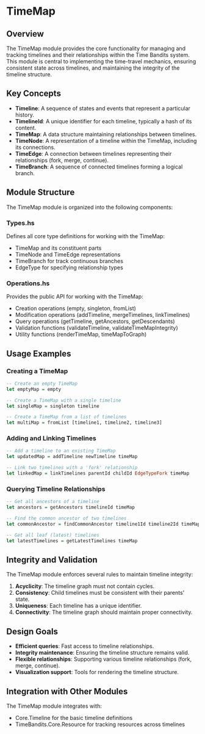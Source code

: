 # TimeMap

## Overview

The TimeMap module provides the core functionality for managing and tracking timelines and their relationships within the Time Bandits system. This module is central to implementing the time-travel mechanics, ensuring consistent state across timelines, and maintaining the integrity of the timeline structure.

## Key Concepts

- **Timeline**: A sequence of states and events that represent a particular history.
- **TimelineId**: A unique identifier for each timeline, typically a hash of its content.
- **TimeMap**: A data structure maintaining relationships between timelines.
- **TimeNode**: A representation of a timeline within the TimeMap, including its connections.
- **TimeEdge**: A connection between timelines representing their relationships (fork, merge, continue).
- **TimeBranch**: A sequence of connected timelines forming a logical branch.

## Module Structure

The TimeMap module is organized into the following components:

### Types.hs

Defines all core type definitions for working with the TimeMap:
- TimeMap and its constituent parts
- TimeNode and TimeEdge representations
- TimeBranch for track continuous branches
- EdgeType for specifying relationship types

### Operations.hs

Provides the public API for working with the TimeMap:
- Creation operations (empty, singleton, fromList)
- Modification operations (addTimeline, mergeTimelines, linkTimelines)
- Query operations (getTimeline, getAncestors, getDescendants)
- Validation functions (validateTimeline, validateTimeMapIntegrity)
- Utility functions (renderTimeMap, timeMapToGraph)

## Usage Examples

### Creating a TimeMap

```haskell
-- Create an empty TimeMap
let emptyMap = empty

-- Create a TimeMap with a single timeline
let singleMap = singleton timeline

-- Create a TimeMap from a list of timelines
let multiMap = fromList [timeline1, timeline2, timeline3]
```

### Adding and Linking Timelines

```haskell
-- Add a timeline to an existing TimeMap
let updatedMap = addTimeline newTimeline timeMap

-- Link two timelines with a 'fork' relationship
let linkedMap = linkTimelines parentId childId EdgeTypeFork timeMap
```

### Querying Timeline Relationships

```haskell
-- Get all ancestors of a timeline
let ancestors = getAncestors timelineId timeMap

-- Find the common ancestor of two timelines
let commonAncestor = findCommonAncestor timeline1Id timeline2Id timeMap

-- Get all leaf (latest) timelines
let latestTimelines = getLatestTimelines timeMap
```

## Integrity and Validation

The TimeMap module enforces several rules to maintain timeline integrity:

1. **Acyclicity**: The timeline graph must not contain cycles.
2. **Consistency**: Child timelines must be consistent with their parents' state.
3. **Uniqueness**: Each timeline has a unique identifier.
4. **Connectivity**: The timeline graph should maintain proper connectivity.

## Design Goals

- **Efficient queries**: Fast access to timeline relationships.
- **Integrity maintenance**: Ensuring the timeline structure remains valid.
- **Flexible relationships**: Supporting various timeline relationships (fork, merge, continue).
- **Visualization support**: Tools for rendering the timeline structure.

## Integration with Other Modules

The TimeMap module integrates with:
- Core.Timeline for the basic timeline definitions
- TimeBandits.Core.Resource for tracking resources across timelines 